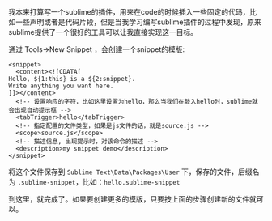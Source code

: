 我本来打算写一个sublime的插件，用来在code的时候插入一些固定的代码，比如一些声明或者是代码片段，但是当我学习编写sublime插件的过程中发现，原来sublime提供了一个很好的工具可以让我直接实现这一目标。

通过 Tools->New Snippet ，会创建一个snippet的模版:

```
<snippet>
  <content><![CDATA[
Hello, ${1:this} is a ${2:snippet}.
Write anything you want here.
]]></content>
  <!-- 设置响应的字符，比如这里设置为hello，那么当我们在敲入hello时，sublime就会出现自动提示框 -->
  <tabTrigger>hello</tabTrigger>
  <!-- 指定配置的文件类型，如果是js文件的话，就是source.js -->
  <scope>source.js</scope>
  <!-- 描述信息, 出现提示时，对该命令的描述 -->
  <description>my snippet demo</description>
</snippet>
```

将这个文件保存到 `Sublime Text\Data\Packages\User` 下，保存的文件，后缀名为 `.sublime-snippet`，比如：`hello.sublime-snippet`

到这里，就完成了。如果要创建更多的模版，只要按上面的步骤创建新的文件就可以。


